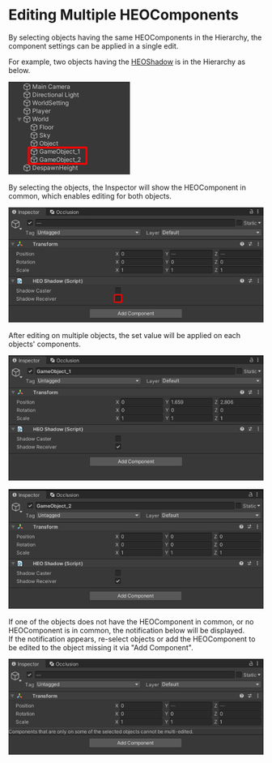 # Editing Multiple HEOComponents

By selecting objects having the same HEOComponents in the Hierarchy, the component settings can be applied in a single edit.

For example, two objects having the [HEOShadow](../HEOComponents/HEOShadow.md) is in the Hierarchy as below.

![MultiSelect_1](img/MultiSelect_1.jpg)

By selecting the objects, the Inspector will show the HEOComponent in common, which enables editing for both objects.

![MultiSelect_2](img/MultiSelect_2.jpg)

After editing on multiple objects, the set value will be applied on each objects' components.

![MultiSelect_3](img/MultiSelect_3.jpg)

![MultiSelect_4](img/MultiSelect_4.jpg)

If one of the objects does not have the HEOComponent in common, or no HEOComponent is in common, the notification below will be displayed.<br>
If the notification appears, re-select objects or add the HEOComponent to be edited to the object missing it via "Add Component".

![MultiSelect_5](img/MultiSelect_5.jpg)